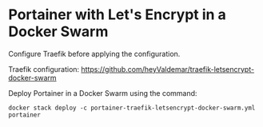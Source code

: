 # Portainer with Let's Encrypt in a Docker Swarm

Configure Traefik before applying the configuration.

Traefik configuration: https://github.com/heyValdemar/traefik-letsencrypt-docker-swarm

Deploy Portainer in a Docker Swarm using the command:

`docker stack deploy -c portainer-traefik-letsencrypt-docker-swarm.yml portainer`
